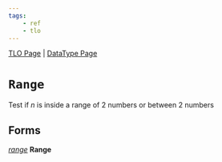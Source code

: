 ```yaml
---
tags:
    - ref
    - tlo
---
```

[TLO Page](../top-level-objects/tlo-list.md) | [DataType Page](../data-types/datatype-list.md)
# `Range`

Test if _n_ is inside a range of 2 numbers or between 2 numbers

## Forms

[_range_](../data-types/datatype-range.md) **Range**
